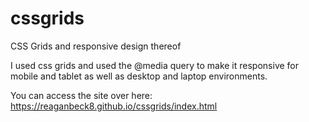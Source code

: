 # cssgrids
CSS Grids and responsive design thereof

I used css grids and used the @media query to make it responsive for mobile and tablet as well as desktop and laptop environments.

You can access the site over here: https://reaganbeck8.github.io/cssgrids/index.html

